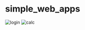 # simple_web_apps
![login](https://github.com/MahmoudAMahmoud/simple_web_apps/assets/90136352/45162d74-7052-4d67-9855-b9451637b2ec)
![calc](https://github.com/MahmoudAMahmoud/simple_web_apps/assets/90136352/6bb1a7a2-c099-4a03-a918-2befe6ca4da6)
